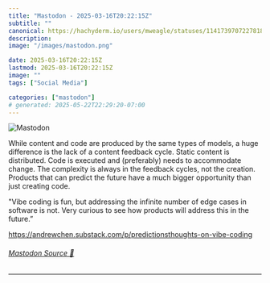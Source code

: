 ```yaml
---
title: "Mastodon - 2025-03-16T20:22:15Z"
subtitle: ""
canonical: https://hachyderm.io/users/mweagle/statuses/114173970722781806
description:
image: "/images/mastodon.png"

date: 2025-03-16T20:22:15Z
lastmod: 2025-03-16T20:22:15Z
image: ""
tags: ["Social Media"]

categories: ["mastodon"]
# generated: 2025-05-22T22:29:20-07:00
---
```

![Mastodon](/images/mastodon.png)

<p>While content and code are produced by the same types of models, a huge difference is the lack of a content feedback cycle. Static content is distributed. Code is executed and (preferably) needs to accommodate change. The complexity is always in the feedback cycles, not the creation. Products that can predict the future have a much bigger opportunity than just creating code. </p><p>&quot;Vibe coding is fun, but addressing the infinite number of edge cases in software is not. Very curious to see how products will address this in the future.”</p><p><a href="https://andrewchen.substack.com/p/predictionsthoughts-on-vibe-coding" target="_blank" rel="nofollow noopener noreferrer" translate="no"><span class="invisible">https://</span><span class="ellipsis">andrewchen.substack.com/p/pred</span><span class="invisible">ictionsthoughts-on-vibe-coding</span></a></p>


###### [Mastodon Source 🐘](https://hachyderm.io/@mweagle/114173970722781806)

___
